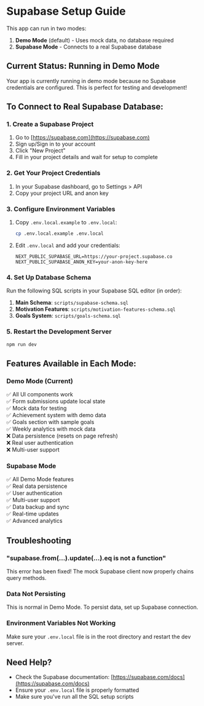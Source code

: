 # Supabase Setup Guide

This app can run in two modes:
1. **Demo Mode** (default) - Uses mock data, no database required
2. **Supabase Mode** - Connects to a real Supabase database

## Current Status: Running in Demo Mode

Your app is currently running in demo mode because no Supabase credentials are configured. This is perfect for testing and development!

## To Connect to Real Supabase Database:

### 1. Create a Supabase Project
1. Go to [https://supabase.com](https://supabase.com)
2. Sign up/Sign in to your account
3. Click "New Project"
4. Fill in your project details and wait for setup to complete

### 2. Get Your Project Credentials
1. In your Supabase dashboard, go to Settings > API
2. Copy your project URL and anon key

### 3. Configure Environment Variables
1. Copy `.env.local.example` to `.env.local`:
   ```bash
   cp .env.local.example .env.local
   ```
2. Edit `.env.local` and add your credentials:
   ```
   NEXT_PUBLIC_SUPABASE_URL=https://your-project.supabase.co
   NEXT_PUBLIC_SUPABASE_ANON_KEY=your-anon-key-here
   ```

### 4. Set Up Database Schema
Run the following SQL scripts in your Supabase SQL editor (in order):

1. **Main Schema**: `scripts/supabase-schema.sql`
2. **Motivation Features**: `scripts/motivation-features-schema.sql`
3. **Goals System**: `scripts/goals-schema.sql`

### 5. Restart the Development Server
```bash
npm run dev
```

## Features Available in Each Mode:

### Demo Mode (Current)
✅ All UI components work  
✅ Form submissions update local state  
✅ Mock data for testing  
✅ Achievement system with demo data  
✅ Goals section with sample goals  
✅ Weekly analytics with mock data  
❌ Data persistence (resets on page refresh)  
❌ Real user authentication  
❌ Multi-user support  

### Supabase Mode
✅ All Demo Mode features  
✅ Real data persistence  
✅ User authentication  
✅ Multi-user support  
✅ Data backup and sync  
✅ Real-time updates  
✅ Advanced analytics  

## Troubleshooting

### "supabase.from(...).update(...).eq is not a function"
This error has been fixed! The mock Supabase client now properly chains query methods.

### Data Not Persisting
This is normal in Demo Mode. To persist data, set up Supabase connection.

### Environment Variables Not Working
Make sure your `.env.local` file is in the root directory and restart the dev server.

## Need Help?
- Check the Supabase documentation: [https://supabase.com/docs](https://supabase.com/docs)
- Ensure your `.env.local` file is properly formatted
- Make sure you've run all the SQL setup scripts